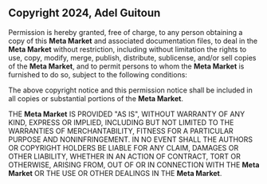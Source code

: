 ## Copyright 2024, Adel Guitoun

Permission is hereby granted, free of charge, to any person obtaining a copy of this **Meta Market** and associated documentation files, to deal in the **Meta Market** without restriction, including without limitation the rights to use, copy, modify, merge, publish, distribute, sublicense, and/or sell copies of the **Meta Market**, and to permit persons to whom the **Meta Market** is furnished to do so, subject to the following conditions:

The above copyright notice and this permission notice shall be included in all copies or substantial portions of the **Meta Market**.

THE **Meta Market** IS PROVIDED "AS IS", WITHOUT WARRANTY OF ANY KIND, EXPRESS OR IMPLIED, INCLUDING BUT NOT LIMITED TO THE WARRANTIES OF MERCHANTABILITY, FITNESS FOR A PARTICULAR PURPOSE AND NONINFRINGEMENT. IN NO EVENT SHALL THE AUTHORS OR COPYRIGHT HOLDERS BE LIABLE FOR ANY CLAIM, DAMAGES OR OTHER LIABILITY, WHETHER IN AN ACTION OF CONTRACT, TORT OR OTHERWISE, ARISING FROM, OUT OF OR IN CONNECTION WITH THE **Meta Market** OR THE USE OR OTHER DEALINGS IN THE **Meta Market**.
